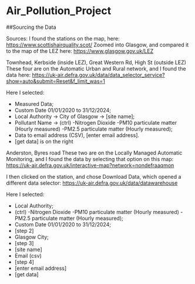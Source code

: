 # Air_Pollution_Project


##Sourcing the Data

Sources:
I found the stations on the map, here:
https://www.scottishairquality.scot/
Zoomed into Glasgow, and compared it to the map of the LEZ here:
https://www.glasgow.gov.uk/LEZ


Townhead, Kerbside (inside LEZ), Great Western Rd, High St (outside LEZ)
These four are on the Automatic Urban and Rural network, and I found the data here:
https://uk-air.defra.gov.uk/data/data_selector_service?show=auto&submit=Reset&f_limit_was=1

Here I selected: 
- Measured Data;
- Custom Date 01/01/2020 to 31/12/2024;
- Local Authority -> City of Glasgow -> [site name];
- Pollutant Name -> (ctrl) -Nitrogen Dioxide -PM10 particulate matter (Hourly measured) -PM2.5 particulate matter (Hourly measured);
- Data to email address (CSV), [enter email address].
- [get data] is on the right

Anderston, Byres road
These two are on the Locally Managed Automatic Monitoring, and I found the data by selecting that option on this map: 
https://uk-air.defra.gov.uk/interactive-map?network=nondefraaqmon

I then clicked on the station, and chose Download Data, which opened a different data selector:
https://uk-air.defra.gov.uk/data/datawarehouse

Here I selected:
- Local Authority;
- (ctrl) -Nitrogen Dioxide -PM10 particulate matter (Hourly measured) -PM2.5 particulate matter (Hourly measured);
- Custom Date 01/01/2020 to 31/12/2024;
- [step 2]
- Glasgow City;
- [step 3]
- [site name]
- Email (csv)
- [step 4]
- [enter email address]
- [get data]
